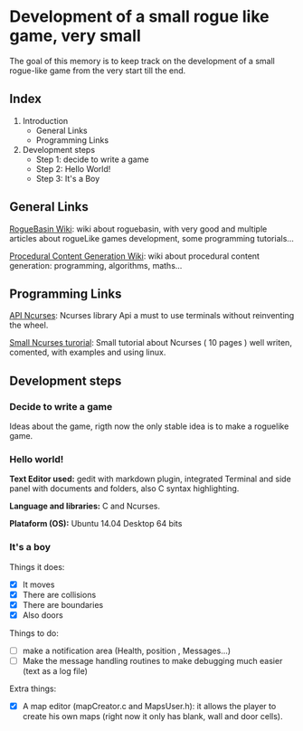 # Development of a small rogue like game, very small

The goal of this memory is to keep track on the development of a small rogue-like game from the very
start till the end.

## Index

1. Introduction
    - General Links
	- Programming Links
2. Development steps
	- Step 1: decide to write a game
	- Step 2: Hello World!
	- Step 3: It's a Boy





## General Links

[RogueBasin Wiki](http://www.roguebasin.com/index.php?title=Main_Page): wiki about roguebasin, with
very good and multiple articles about rogueLike games development, some programming tutorials...

[Procedural Content Generation Wiki](http://pcg.wikidot.com/): wiki about procedural content 
generation: programming, algorithms, maths...

## Programming Links

[API Ncurses](http://invisible-island.net/ncurses/man/ncurses.3x.html): Ncurses library Api
a must to use terminals without reinventing the wheel.

[Small Ncurses turorial](http://heather.cs.ucdavis.edu/~matloff/UnixAndC/CLanguage/Curses.pdf): 
Small tutorial about Ncurses ( 10 pages ) well writen, comented, with examples and using linux.

## Development steps

### Decide to write a game 

Ideas about the game, rigth now the only stable idea is to make a roguelike game.

### Hello world!

**Text Editor used:** gedit with markdown plugin, integrated Terminal and side panel with documents and
folders, also C syntax highlighting.

**Language and libraries:** C and Ncurses.

**Plataform (OS):** Ubuntu 14.04 Desktop 64 bits

### It's a boy
Things it does:
- [x] It moves
- [x] There are collisions
- [x] There are boundaries
- [x] Also doors

Things to do:
- [ ] make a notification area (Health, position , Messages...)
- [ ] Make the message handling routines to make debugging much easier (text as a log file)

Extra things:
- [x] A map editor (mapCreator.c and MapsUser.h): it allows the player to create his own maps (right now it only has blank, wall and door cells).
